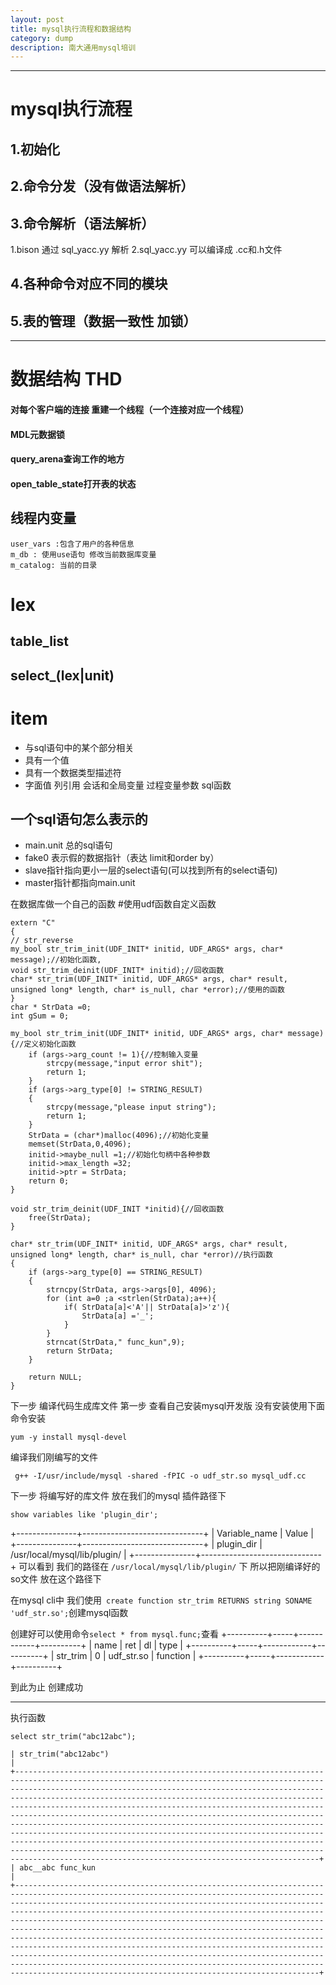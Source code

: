 ```yaml
---
layout: post
title: mysql执行流程和数据结构
category: dump
description: 南大通用mysql培训
---
```


--- 
# mysql执行流程
## 1.初始化
## 2.命令分发（没有做语法解析）
## 3.命令解析（语法解析）
1.bison 通过 sql_yacc.yy 解析
2.sql_yacc.yy 可以编译成 .cc和.h文件
## 4.各种命令对应不同的模块
## 5.表的管理（数据一致性 加锁）
---

# 数据结构 THD
#### 对每个客户端的连接 重建一个线程（一个连接对应一个线程）
#### MDL元数据锁
#### query_arena查询工作的地方
#### open_table_state打开表的状态
## 线程内变量
```
user_vars :包含了用户的各种信息
m_db : 使用use语句 修改当前数据库变量
m_catalog: 当前的目录
```

# lex
## table_list
## select_(lex|unit)

# item

+ 与sql语句中的某个部分相关
+ 具有一个值
+ 具有一个数据类型描述符
+ 字面值 列引用 会话和全局变量 过程变量参数 sql函数

## 一个sql语句怎么表示的
+ main.unit 总的sql语句
+ fake0 表示假的数据指针（表达 limit和order by）
+ slave指针指向更小一层的select语句(可以找到所有的select语句)
+ master指针都指向main.unit

在数据库做一个自己的函数
#使用udf函数自定义函数
```
extern "C"
{
// str_reverse
my_bool str_trim_init(UDF_INIT* initid, UDF_ARGS* args, char* message);//初始化函数,
void str_trim_deinit(UDF_INIT* initid);//回收函数
char* str_trim(UDF_INIT* initid, UDF_ARGS* args, char* result, unsigned long* length, char* is_null, char *error);//使用的函数
}
char * StrData =0;
int gSum = 0;

my_bool str_trim_init(UDF_INIT* initid, UDF_ARGS* args, char* message){//定义初始化函数
    if (args->arg_count != 1){//控制输入变量
        strcpy(message,"input error shit");
        return 1;
    }
    if (args->arg_type[0] != STRING_RESULT)
    {
        strcpy(message,"please input string");
        return 1;
    }
    StrData = (char*)malloc(4096);//初始化变量
    memset(StrData,0,4096);
    initid->maybe_null =1;//初始化句柄中各种参数
    initid->max_length =32;
    initid->ptr = StrData;
    return 0;
}

void str_trim_deinit(UDF_INIT *initid){//回收函数
    free(StrData);
}

char* str_trim(UDF_INIT* initid, UDF_ARGS* args, char* result, unsigned long* length, char* is_null, char *error)//执行函数
{
    if (args->arg_type[0] == STRING_RESULT)
    {   
        strncpy(StrData, args->args[0], 4096);
        for (int a=0 ;a <strlen(StrData);a++){
            if( StrData[a]<'A'|| StrData[a]>'z'){
                StrData[a] ='_';
            }
        }
        strncat(StrData," func_kun",9);
        return StrData;
    }

    return NULL;
}
```

下一步 编译代码生成库文件
第一步 查看自己安装mysql开发版 没有安装使用下面命令安装
```
yum -y install mysql-devel
```
编译我们刚编写的文件
```
 g++ -I/usr/include/mysql -shared -fPIC -o udf_str.so mysql_udf.cc 
```
下一步 将编写好的库文件 放在我们的mysql 插件路径下
```
show variables like 'plugin_dir';
```
+---------------+------------------------------+
| Variable_name | Value                        |
+---------------+------------------------------+
| plugin_dir    | /usr/local/mysql/lib/plugin/ |
+---------------+------------------------------+
可以看到 我们的路径在 ```/usr/local/mysql/lib/plugin/``` 下
所以把刚编译好的so文件 放在这个路径下

在mysql cli中 我们使用``` create function str_trim RETURNS string SONAME 'udf_str.so';```创建mysql函数

创建好可以使用命令```select * from mysql.func;```查看
+----------+-----+------------+----------+
| name     | ret | dl         | type     |
+----------+-----+------------+----------+
| str_trim |   0 | udf_str.so | function |
+----------+-----+------------+----------+

到此为止 创建成功

---

执行函数
```
select str_trim("abc12abc");
```
```+------------------------------------------------------------------------------------------------------------------------------------------------------------------------------------------------------------------------------------------------------------------------------------------------------------------------------------------------------------------------------------------------------------------------------------------------------------------------------------------------------------------------------------------------------------------------------------------------------------------------------------------------------------------------------------------------------------------------------------------------------------------------------------------------+
| str_trim("abc12abc")                                                                                                                                                                                                                                                                                                                                                                                                                                                                                                                                                                                                                                                                                                                                                                           |
+------------------------------------------------------------------------------------------------------------------------------------------------------------------------------------------------------------------------------------------------------------------------------------------------------------------------------------------------------------------------------------------------------------------------------------------------------------------------------------------------------------------------------------------------------------------------------------------------------------------------------------------------------------------------------------------------------------------------------------------------------------------------------------------------+
| abc__abc func_kun                                                                                                                                                                                                                                                                                                                                                                                                                                                                                                                                                                                                                                                                                                                                                                              |
+------------------------------------------------------------------------------------------------------------------------------------------------------------------------------------------------------------------------------------------------------------------------------------------------------------------------------------------------------------------------------------------------------------------------------------------------------------------------------------------------------------------------------------------------------------------------------------------------------------------------------------------------------------------------------------------------------------------------------------------------------------------------------------------------+
```